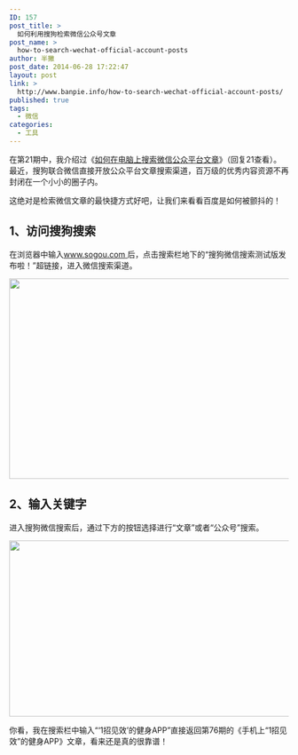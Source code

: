 ```yaml
---
ID: 157
post_title: >
  如何利用搜狗检索微信公众号文章
post_name: >
  how-to-search-wechat-official-account-posts
author: 半撇
post_date: 2014-06-28 17:22:47
layout: post
link: >
  http://www.banpie.info/how-to-search-wechat-official-account-posts/
published: true
tags:
  - 微信
categories:
  - 工具
---
```

在第21期中，我介绍过《[如何在电脑上搜索微信公众平台文章][1]》（回复21查看）。最近，搜狗联合微信直接开放公众平台文章搜索渠道，百万级的优秀内容资源不再封闭在一个小小的圈子内。

这绝对是检索微信文章的最快捷方式好吧，让我们来看看百度是如何被颤抖的！

## 1、访问搜狗搜索

在浏览器中输入[www.sogou.com ][2]后，点击搜索栏地下的“搜狗微信搜索测试版发布啦！”超链接，进入微信搜索渠道。

[<img class="alignnone size-full wp-image-28671953" src="http://www.banpie.info/wp-content/uploads/2019/04/unnamed-file-3183/sougou-search-1.jpg" width="860" height="361" alt="" />][3]

## 2、输入关键字

进入搜狗微信搜索后，通过下方的按钮选择进行“文章”或者“公众号”搜索。

[<img class="alignnone size-full wp-image-28681954" src="http://www.banpie.info/wp-content/uploads/2019/04/unnamed-file-3193/sougou-search-2.jpg" width="714" height="317" alt="" />][4]

你看，我在搜索栏中输入“‘1招见效’的健身APP”直接返回第76期的《手机上“1招见效”的健身APP》文章，看来还是真的很靠谱！

<!--stackedit_data:
eyJoaXN0b3J5IjpbNzE1MzUyNjY1XX0=
-->

 [1]: http://www.banpie.info/how-to-search-wechat-posts-on-desktop "如何在电脑上搜索微信公众平台文章"
 [2]: http://www.sogou.com
 [3]: http://www.banpie.info/wp-content/uploads/2019/04/unnamed-file-318.jpg
 [4]: http://www.banpie.info/wp-content/uploads/2019/04/unnamed-file-319.jpg